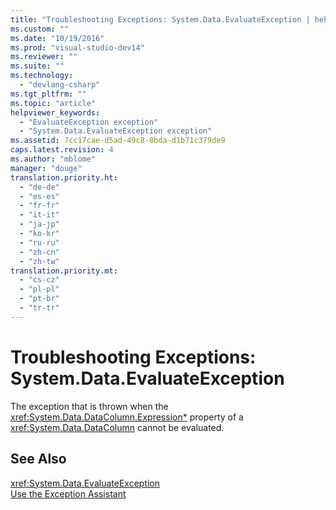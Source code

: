 ```yaml
---
title: "Troubleshooting Exceptions: System.Data.EvaluateException | hehe"
ms.custom: ""
ms.date: "10/19/2016"
ms.prod: "visual-studio-dev14"
ms.reviewer: ""
ms.suite: ""
ms.technology: 
  - "devlang-csharp"
ms.tgt_pltfrm: ""
ms.topic: "article"
helpviewer_keywords: 
  - "EvaluateException exception"
  - "System.Data.EvaluateException exception"
ms.assetid: 7cc17cae-d5ad-49c8-8bda-d1b71c379de9
caps.latest.revision: 4
ms.author: "mblome"
manager: "douge"
translation.priority.ht: 
  - "de-de"
  - "es-es"
  - "fr-fr"
  - "it-it"
  - "ja-jp"
  - "ko-kr"
  - "ru-ru"
  - "zh-cn"
  - "zh-tw"
translation.priority.mt: 
  - "cs-cz"
  - "pl-pl"
  - "pt-br"
  - "tr-tr"
---
```

# Troubleshooting Exceptions: System.Data.EvaluateException
The exception that is thrown when the <xref:System.Data.DataColumn.Expression*> property of a <xref:System.Data.DataColumn> cannot be evaluated.  
  
## See Also  
 <xref:System.Data.EvaluateException>   
 [Use the Exception Assistant](../Topic/How%20to:%20Use%20the%20Exception%20Assistant.md)